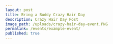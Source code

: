 ```yaml
---
layout: post
title: Bring a Buddy Crazy Hair Day
description: Crazy Hair Day Post
image_path: /uploads/crazy-hair-day-event.PNG
permalink: /events/example-event/
published: true
---
```



